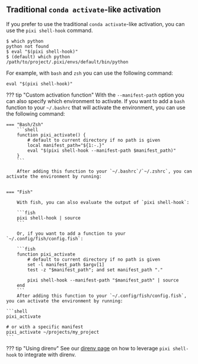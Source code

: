 ## Traditional `conda activate`-like activation

If you prefer to use the traditional `conda activate`-like activation, you can use the `pixi shell-hook` command.

```shell
$ which python
python not found
$ eval "$(pixi shell-hook)"
$ (default) which python
/path/to/project/.pixi/envs/default/bin/python
```

For example, with `bash` and `zsh` you can use the following command:

```shell
eval "$(pixi shell-hook)"
```

??? tip  "Custom activation function"
    With the `--manifest-path` option you can also specify which environment to activate. If you want to add a `bash` function to your `~/.bashrc` that will activate the environment, you can use the following command:

    === "Bash/Zsh"
        ```shell
        function pixi_activate() {
            # default to current directory if no path is given
            local manifest_path="${1:-.}"
            eval "$(pixi shell-hook --manifest-path $manifest_path)"
        }
        ```

        After adding this function to your `~/.bashrc`/`~/.zshrc`, you can activate the environment by running:


    === "Fish"

        With fish, you can also evaluate the output of `pixi shell-hook`:

        ```fish
        pixi shell-hook | source
        ```

        Or, if you want to add a function to your `~/.config/fish/config.fish`:

        ```fish
        function pixi_activate
            # default to current directory if no path is given
            set -l manifest_path $argv[1]
            test -z "$manifest_path"; and set manifest_path "."

            pixi shell-hook --manifest-path "$manifest_path" | source
        end
        ```
        After adding this function to your `~/.config/fish/config.fish`, you can activate the environment by running:

    ```shell
    pixi_activate

    # or with a specific manifest
    pixi_activate ~/projects/my_project
    ```



??? tip "Using direnv"
    See our [direnv page](../integration/third_party/direnv.md) on how to leverage `pixi shell-hook` to integrate with direnv.
